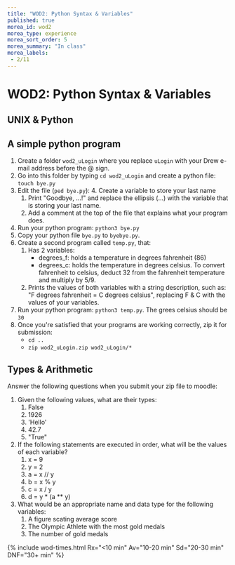 ```yaml
---
title: "WOD2: Python Syntax & Variables"
published: true
morea_id: wod2
morea_type: experience
morea_sort_order: 5
morea_summary: "In class"
morea_labels:
 - 2/11
---
```

# WOD2: Python Syntax & Variables

## UNIX & Python

## A simple python program

1. Create a folder `wod2_uLogin` where you replace `uLogin` with your Drew e-mail address before the @ sign.
2. Go into this folder by typing `cd wod2_uLogin` and create a python file: `touch bye.py`
3. Edit the file (`ped bye.py`):
    4. Create a variable to store your last name
    1. Print "Goodbye, ...!" and replace the ellipsis (...) with the variable that is storing your last name.
    1. Add a comment at the top of the file that explains what your program does.
4. Run your python program: `python3 bye.py`
4. Copy your python file `bye.py` to `byebye.py`.
5. Create a second program called `temp.py`, that:
    1. Has 2 variables:
        * degrees_f: holds a temperature in degrees fahrenheit (86)
        * degrees_c: holds the temperature in degrees celsius. To convert fahrenheit to celsius, deduct 32 from the fahrenheit temperature and multiply by 5/9.
    1. Prints the values of both variables with a string description, such as: "F degrees fahrenheit = C degrees celsius", replacing F & C with the values of your variables.
4. Run your python program: `python3 temp.py`. The grees celsius should be `30`
5. Once you're satisfied that your programs are working correctly, zip it for submission:
    - `cd ..`
    - `zip wod2_uLogin.zip wod2_uLogin/*`

## Types & Arithmetic

Answer the following questions when you submit your zip file to moodle:

1. Given the following values, what are their types:
    1. False
    1. 1926
    1. 'Hello'
    1. 42.7
    1. "True"
2. If the following statements are executed in order, what will be the values of each variable?
    1. x = 9
    1. y = 2
    1. a = x // y
    1. b = x % y
    1. c = x / y
    1. d = y * (a ** y)
3. What would be an appropriate name and data type for the following variables:
	1. A figure scating average score
    1. The Olympic Athlete with the most gold medals   
    1. The number of gold medals 

{% include wod-times.html Rx="<10 min" Av="10-20 min" Sd="20-30 min" DNF="30+ min" %}

<!-- Allow 45 minutes for all? -->